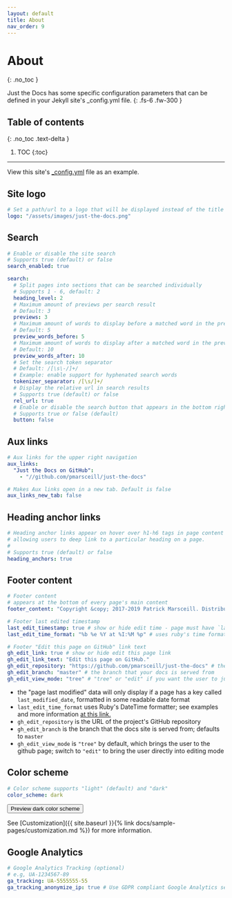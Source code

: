 ```yaml
---
layout: default
title: About
nav_order: 9
---
```


# About
{: .no_toc }


Just the Docs has some specific configuration parameters that can be defined in your Jekyll site's _config.yml file.
{: .fs-6 .fw-300 }

## Table of contents
{: .no_toc .text-delta }

1. TOC
{:toc}

---


View this site's [_config.yml](https://github.com/pmarsceill/just-the-docs/tree/master/_config.yml) file as an example.

## Site logo

```yaml
# Set a path/url to a logo that will be displayed instead of the title
logo: "/assets/images/just-the-docs.png"
```

## Search

```yaml
# Enable or disable the site search
# Supports true (default) or false
search_enabled: true

search:
  # Split pages into sections that can be searched individually
  # Supports 1 - 6, default: 2
  heading_level: 2
  # Maximum amount of previews per search result
  # Default: 3
  previews: 3
  # Maximum amount of words to display before a matched word in the preview
  # Default: 5
  preview_words_before: 5
  # Maximum amount of words to display after a matched word in the preview
  # Default: 10
  preview_words_after: 10
  # Set the search token separator
  # Default: /[\s\-/]+/
  # Example: enable support for hyphenated search words
  tokenizer_separator: /[\s/]+/
  # Display the relative url in search results
  # Supports true (default) or false
  rel_url: true
  # Enable or disable the search button that appears in the bottom right corner of every page
  # Supports true or false (default)
  button: false
```

## Aux links

```yaml
# Aux links for the upper right navigation
aux_links:
  "Just the Docs on GitHub":
    - "//github.com/pmarsceill/just-the-docs"

# Makes Aux links open in a new tab. Default is false
aux_links_new_tab: false
```

## Heading anchor links

```yaml
# Heading anchor links appear on hover over h1-h6 tags in page content
# allowing users to deep link to a particular heading on a page.
#
# Supports true (default) or false
heading_anchors: true
```

## Footer content

```yaml
# Footer content 
# appears at the bottom of every page's main content
footer_content: "Copyright &copy; 2017-2019 Patrick Marsceill. Distributed by an <a href=\"https://github.com/pmarsceill/just-the-docs/tree/master/LICENSE.txt\">MIT license.</a>"

# Footer last edited timestamp
last_edit_timestamp: true # show or hide edit time - page must have `last_modified_date` defined in the frontmatter
last_edit_time_format: "%b %e %Y at %I:%M %p" # uses ruby's time format: https://ruby-doc.org/stdlib-2.7.0/libdoc/time/rdoc/Time.html

# Footer "Edit this page on GitHub" link text
gh_edit_link: true # show or hide edit this page link
gh_edit_link_text: "Edit this page on GitHub."
gh_edit_repository: "https://github.com/pmarsceill/just-the-docs" # the github URL for your repo
gh_edit_branch: "master" # the branch that your docs is served from
gh_edit_view_mode: "tree" # "tree" or "edit" if you want the user to jump into the editor immediately
```

- the "page last modified" data will only display if a page has a key called `last_modified_date`, formatted in some readable date format
- `last_edit_time_format` uses Ruby's DateTime formatter; see examples and more information [at this link.](https://apidock.com/ruby/DateTime/strftime)
- `gh_edit_repository` is the URL of the project's GitHub repository
- `gh_edit_branch` is the branch that the docs site is served from; defaults to `master`
- `gh_edit_view_mode` is `"tree"` by default, which brings the user to the github page; switch to `"edit"` to bring the user directly into editing mode

## Color scheme

```yaml
# Color scheme supports "light" (default) and "dark"
color_scheme: dark
```
<button class="btn js-toggle-dark-mode">Preview dark color scheme</button>

<script>
const toggleDarkMode = document.querySelector('.js-toggle-dark-mode');

jtd.addEvent(toggleDarkMode, 'click', function(){
  if (jtd.getTheme() === 'dark') {
    jtd.setTheme('light');
    toggleDarkMode.textContent = 'Preview dark color scheme';
  } else {
    jtd.setTheme('dark');
    toggleDarkMode.textContent = 'Return to the light side';
  }
});
</script>

See [Customization]({{ site.baseurl }}{% link docs/sample-pages/customization.md %}) for more information.

## Google Analytics

```yaml
# Google Analytics Tracking (optional)
# e.g, UA-1234567-89
ga_tracking: UA-5555555-55
ga_tracking_anonymize_ip: true # Use GDPR compliant Google Analytics settings (true by default)
```
